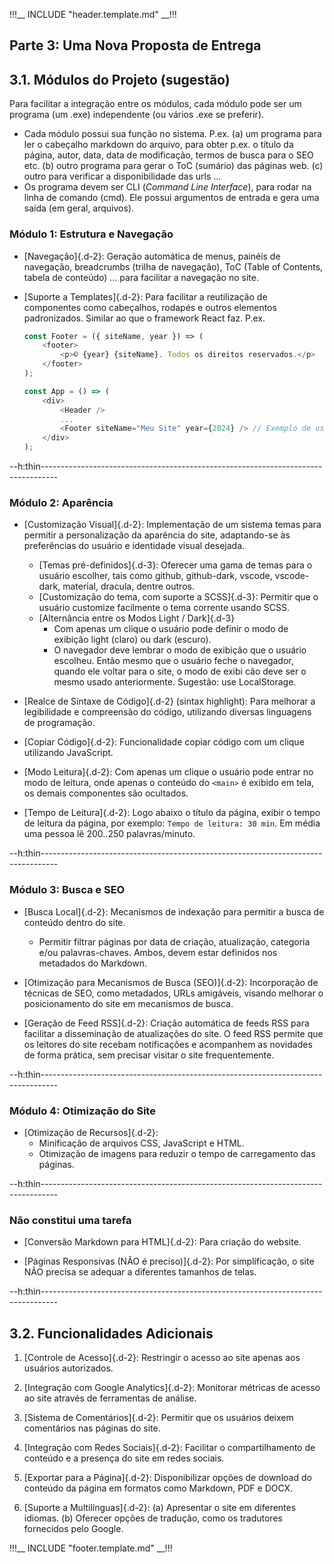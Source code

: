 !!!__ INCLUDE "header.template.md" __!!!

<h2 class="ca-pg-title">Parte 3: Uma Nova Proposta de Entrega</h2>

## 3.1. Módulos do Projeto (sugestão)

Para facilitar a integração entre os módulos, cada módulo pode ser um programa (um .exe) independente (ou vários .exe se preferir).

- Cada módulo possui sua função no sistema. P.ex. (a) um programa para ler o cabeçalho markdown do arquivo, para obter p.ex. o título da página, autor, data, data de modificação, termos de busca para o SEO etc. (b) outro programa para gerar o ToC (sumário) das páginas web. (c) outro para verificar a disponibilidade das urls ...
- Os programa devem ser CLI (*Command Line Interface*), para rodar na linha de comando (cmd). Ele possui argumentos de entrada e gera uma saída (em geral, arquivos).

### Módulo 1: Estrutura e Navegação

- [Navegação]{.d-2}: Geração automática de menus, painéis de navegação, breadcrumbs (trilha de navegação), ToC (Table of Contents, tabela de conteúdo) ... para facilitar a navegação no site.

- [Suporte a Templates]{.d-2}: Para facilitar a reutilização de componentes como cabeçalhos, rodapés e outros elementos padronizados. Similar ao que o framework React faz. P.ex.

    ```js
    const Footer = ({ siteName, year }) => (
        <footer>
            <p>© {year} {siteName}. Todos os direitos reservados.</p>
        </footer>
    );

    const App = () => (
        <div>
            <Header />
            ...
            <Footer siteName="Meu Site" year={2024} /> // Exemplo de uso
        </div>
    );
    ```

--h:thin----------------------------------------------------------------------------------

### Módulo 2: Aparência

- [Customização Visual]{.d-2}: Implementação de um sistema temas para permitir a personalização da aparência do site, adaptando-se às preferências do usuário e identidade visual desejada.
    - [Temas pré-definidos]{.d-3}: Oferecer uma gama de temas para o usuário escolher, tais como github, github-dark, vscode, vscode-dark, material, dracula, dentre outros.
    - [Customização do tema, com suporte a SCSS]{.d-3}: Permitir que o usuário customize facilmente o tema corrente usando SCSS.
    - [Alternância entre os Modos Light / Dark]{.d-3}
        - Com apenas um clique o usuário pode definir o modo de exibição light (claro) ou dark (escuro).
        - O navegador deve lembrar o modo de exibição que o usuário escolheu. Então mesmo que o usuário feche o navegador, quando ele voltar para o site, o modo de exibi
        cão deve ser o mesmo usado anteriormente. Sugestão: use LocalStorage.

- [Realce de Sintaxe de Código]{.d-2} (sintax highlight): Para melhorar a legibilidade e compreensão do código, utilizando diversas linguagens de programação.

- [Copiar Código]{.d-2}: Funcionalidade copiar código com um clique utilizando JavaScript.

- [Modo Leitura]{.d-2}: Com apenas um clique o usuário pode entrar no modo de leitura, onde apenas o conteúdo do `<main>` é exibido em tela, os demais componentes são ocultados.

- [Tempo de Leitura]{.d-2}: Logo abaixo o título da página, exibir o tempo de leitura da página, por exemplo: `Tempo de leitura: 30 min`. Em média uma pessoa lê 200..250 palavras/minuto.

--h:thin----------------------------------------------------------------------------------

### Módulo 3: Busca e SEO

- [Busca Local]{.d-2}: Mecanismos de indexação para permitir a busca de conteúdo dentro do site.
    - Permitir filtrar páginas por data de criação, atualização, categoria e/ou palavras-chaves. Ambos, devem estar definidos nos metadados do Markdown.

- [Otimização para Mecanismos de Busca (SEO)]{.d-2}: Incorporação de técnicas de SEO, como metadados, URLs amigáveis, visando melhorar o posicionamento do site em mecanismos de busca.

- [Geração de Feed RSS]{.d-2}: Criação automática de feeds RSS para facilitar a disseminação de atualizações do site. O feed RSS permite que os leitores do site recebam notificações e acompanhem as novidades de forma prática, sem precisar visitar o site frequentemente.

--h:thin----------------------------------------------------------------------------------

### Módulo 4: Otimização do Site

- [Otimização de Recursos]{.d-2}:
    - Minificação de arquivos CSS, JavaScript e HTML.
    - Otimização de imagens para reduzir o tempo de carregamento das páginas.

--h:thin----------------------------------------------------------------------------------

### Não constitui uma tarefa

- [Conversão Markdown para HTML]{.d-2}: Para criação do website.

- [Páginas Responsivas (NÃO é preciso)]{.d-2}: Por simplificação, o site NÃO precisa se adequar a diferentes tamanhos de telas.

--h:thin----------------------------------------------------------------------------------

## 3.2. Funcionalidades Adicionais

1. [Controle de Acesso]{.d-2}: Restringir o acesso ao site apenas aos usuários autorizados.

1. [Integração com Google Analytics]{.d-2}: Monitorar métricas de acesso ao site através de ferramentas de análise.

1. [Sistema de Comentários]{.d-2}: Permitir que os usuários deixem comentários nas páginas do site.

1. [Integração com Redes Sociais]{.d-2}: Facilitar o compartilhamento de conteúdo e a presença do site em redes sociais.

1. [Exportar para a Página]{.d-2}: Disponibilizar opções de download do conteúdo da página em formatos como Markdown, PDF e DOCX.

1. [Suporte a Multilínguas]{.d-2}: (a) Apresentar o site em diferentes idiomas. (b) Oferecer opções de tradução, como os tradutores fornecidos pelo Google.

!!!__ INCLUDE "footer.template.md" __!!!
